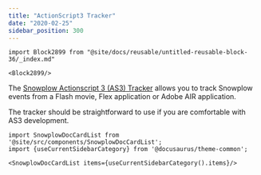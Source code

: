 ```yaml
---
title: "ActionScript3 Tracker"
date: "2020-02-25"
sidebar_position: 300
---
```


```mdx-code-block
import Block2899 from "@site/docs/reusable/untitled-reusable-block-36/_index.md"

<Block2899/>
```

The [Snowplow Actionscript 3 (AS3) Tracker](https://github.com/snowplow/snowplow-actionscript3-tracker) allows you to track Snowplow events from a Flash movie, Flex application or Adobe AIR application.

The tracker should be straightforward to use if you are comfortable with AS3 development.

```mdx-code-block
import SnowplowDocCardList from '@site/src/components/SnowplowDocCardList';
import {useCurrentSidebarCategory} from '@docusaurus/theme-common';

<SnowplowDocCardList items={useCurrentSidebarCategory().items}/>
```

